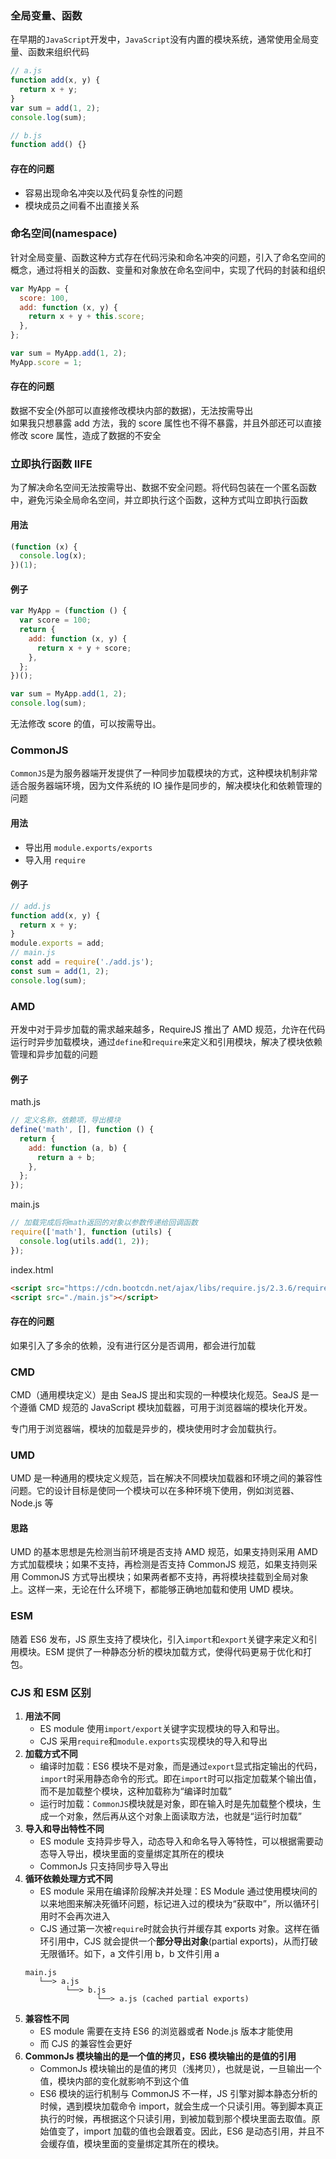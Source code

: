 ### 全局变量、函数

在早期的`JavaScript`开发中，`JavaScript`没有内置的模块系统，通常使用全局变量、函数来组织代码

```js
// a.js
function add(x, y) {
  return x + y;
}
var sum = add(1, 2);
console.log(sum);

// b.js
function add() {}
```

#### 存在的问题

- 容易出现命名冲突以及代码复杂性的问题
- 模块成员之间看不出直接关系

### 命名空间(namespace)

针对全局变量、函数这种方式存在代码污染和命名冲突的问题，引入了命名空间的概念，通过将相关的函数、变量和对象放在命名空间中，实现了代码的封装和组织

```js
var MyApp = {
  score: 100,
  add: function (x, y) {
    return x + y + this.score;
  },
};

var sum = MyApp.add(1, 2);
MyApp.score = 1;
```

#### 存在的问题

数据不安全(外部可以直接修改模块内部的数据)，无法按需导出  
如果我只想暴露 add 方法，我的 score 属性也不得不暴露，并且外部还可以直接修改 score 属性，造成了数据的不安全

### 立即执行函数 IIFE

为了解决命名空间无法按需导出、数据不安全问题。将代码包装在一个匿名函数中，避免污染全局命名空间，并立即执行这个函数，这种方式叫立即执行函数

#### 用法

```js
(function (x) {
  console.log(x);
})(1);
```

#### 例子

```js
var MyApp = (function () {
  var score = 100;
  return {
    add: function (x, y) {
      return x + y + score;
    },
  };
})();

var sum = MyApp.add(1, 2);
console.log(sum);
```

无法修改 score 的值，可以按需导出。

### CommonJS

`CommonJS`是为服务器端开发提供了一种同步加载模块的方式，这种模块机制非常适合服务器端环境，因为文件系统的 IO 操作是同步的，解决模块化和依赖管理的问题

#### 用法

- 导出用 `module.exports/exports`
- 导入用 `require`

#### 例子

```js
// add.js
function add(x, y) {
  return x + y;
}
module.exports = add;
// main.js
const add = require('./add.js');
const sum = add(1, 2);
console.log(sum);
```

### AMD

开发中对于异步加载的需求越来越多，RequireJS 推出了 AMD 规范，允许在代码运行时异步加载模块，通过`define`和`require`来定义和引用模块，解决了模块依赖管理和异步加载的问题

#### 例子

math.js

```js
// 定义名称，依赖项，导出模块
define('math', [], function () {
  return {
    add: function (a, b) {
      return a + b;
    },
  };
});
```

main.js

```js
// 加载完成后将math返回的对象以参数传递给回调函数
require(['math'], function (utils) {
  console.log(utils.add(1, 2));
});
```

index.html

```html
<script src="https://cdn.bootcdn.net/ajax/libs/require.js/2.3.6/require.js"></script>
<script src="./main.js"></script>
```

#### 存在的问题

如果引入了多余的依赖，没有进行区分是否调用，都会进行加载

### CMD

CMD（通用模块定义）是由 SeaJS 提出和实现的一种模块化规范。SeaJS 是一个遵循 CMD 规范的 JavaScript 模块加载器，可用于浏览器端的模块化开发。

专门用于浏览器端，模块的加载是异步的，模块使用时才会加载执行。

### UMD

UMD 是一种通用的模块定义规范，旨在解决不同模块加载器和环境之间的兼容性问题。它的设计目标是使同一个模块可以在多种环境下使用，例如浏览器、Node.js 等

#### 思路

UMD 的基本思想是先检测当前环境是否支持 AMD 规范，如果支持则采用 AMD 方式加载模块；如果不支持，再检测是否支持 CommonJS 规范，如果支持则采用 CommonJS 方式导出模块；如果两者都不支持，再将模块挂载到全局对象上。这样一来，无论在什么环境下，都能够正确地加载和使用 UMD 模块。

### ESM

随着 ES6 发布，JS 原生支持了模块化，引入`import`和`export`关键字来定义和引用模块。ESM 提供了一种静态分析的模块加载方式，使得代码更易于优化和打包。

### CJS 和 ESM 区别

1. **用法不同**
   - ES module 使用`import/export`关键字实现模块的导入和导出。
   - CJS 采用`require`和`module.exports`实现模块的导入和导出
2. **加载方式不同**
   - 编译时加载：ES6 模块不是对象，而是通过`export`显式指定输出的代码，`import`时采用静态命令的形式。即在`import`时可以指定加载某个输出值，而不是加载整个模块，这种加载称为“编译时加载”
   - 运行时加载：`CommonJS`模块就是对象，即在输入时是先加载整个模块，生成一个对象，然后再从这个对象上面读取方法，也就是“运行时加载”
3. **导入和导出特性不同**
   - ES module 支持异步导入，动态导入和命名导入等特性，可以根据需要动态导入导出，模块里面的变量绑定其所在的模块
   - CommonJs 只支持同步导入导出
4. **循环依赖处理方式不同**
   - ES module 采用在编译阶段解决并处理：ES Module 通过使用模块间的以来地图来解决死循环问题，标记进入过的模块为“获取中”，所以循环引用时不会再次进入
   - CJS 通过第一次被`require`时就会执行并缓存其 exports 对象。这样在循环引用中，CJS 就会提供一个**部分导出对象**(partial exports)，从而打破无限循环。如下，a 文件引用 b，b 文件引用 a
   ```
   main.js
      └──> a.js
            └──> b.js
                   └──> a.js (cached partial exports)
   ```
5. **兼容性不同**
   - ES module 需要在支持 ES6 的浏览器或者 Node.js 版本才能使用
   - 而 CJS 的兼容性会更好
6. **CommonJs 模块输出的是一个值的拷贝，ES6 模块输出的是值的引用**
   - CommonJs 模块输出的是值的拷贝（浅拷贝），也就是说，一旦输出一个值，模块内部的变化就影响不到这个值
   - ES6 模块的运行机制与 CommonJS 不一样，JS 引擎对脚本静态分析的时候，遇到模块加载命令 import，就会生成一个只读引用。等到脚本真正执行的时候，再根据这个只读引用，到被加载到那个模块里面去取值。原始值变了，import 加载的值也会跟着变。因此，ES6 是动态引用，并且不会缓存值，模块里面的变量绑定其所在的模块。
